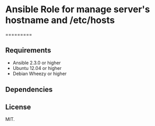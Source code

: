 # Ansible Role for manage server's hostname and /etc/hosts
=========

Requirements
------------
* Ansible 2.3.0 or higher
* Ubuntu 12.04 or higher
* Debian Wheezy or higher

## Dependencies

## License

MIT.

